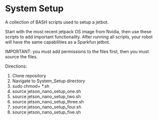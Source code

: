 # System Setup
A collection of BASH scripts used to setup a jetbot.

Start with the most recent jetpack OS image from Nvidia, then use these scripts to add important functionality.
After running all scripts, your robot will have the same capabilities as a Sparkfun jetbot.

IMPORTANT: you must add permissions to the files first, then you must source the files.

Directions: 
1. Clone repository
2. Navigate to System_Setup directory
3. sudo chmod+ *.sh
4. source jetson_nano_setup_one.sh
5. source jetson_nano_setup_two.sh 
6. source jetson_nano_setup_three.sh
7. source jetson_nano_setup_four.sh 
8. source jetson_nano_setup_five.sh
